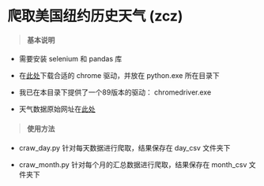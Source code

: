 # 爬取美国纽约历史天气 (zcz)

>#### 基本说明

* 需要安装 selenium 和 pandas 库

* 在[此处](http://chromedriver.storage.googleapis.com/index.html)下载合适的 chrome 驱动，并放在 python.exe 所在目录下

* 我已在本目录下提供了一个89版本的驱动： chromedriver.exe

* 天气数据原始网址在[此处](https://www.wunderground.com/history/daily/us/ny/new-york-city)  


>#### 使用方法

* craw_day.py 针对每天数据进行爬取，结果保存在 day_csv 文件夹下

* craw_month.py 针对每个月的汇总数据进行爬取，结果保存在 month_csv 文件夹下

